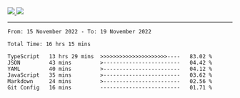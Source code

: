 
<a href="https://github.com/anuraghazra/github-readme-stats">
  <img src="https://github-readme-stats.vercel.app/api?username=iaizawa0623&show_icons=true&count_private=true&theme=dracula&line_height=40" />
  <img src="https://github-readme-stats.vercel.app/api/top-langs/?username=iaizawa0623&count_private=true&theme=dracula" />
</a>

***

<!--START_SECTION:waka-->

```text
From: 15 November 2022 - To: 19 November 2022

Total Time: 16 hrs 15 mins

TypeScript   13 hrs 29 mins  >>>>>>>>>>>>>>>>>>>>>----   83.02 %
JSON         43 mins         >------------------------   04.42 %
YAML         40 mins         >------------------------   04.12 %
JavaScript   35 mins         >------------------------   03.62 %
Markdown     24 mins         >------------------------   02.56 %
Git Config   16 mins         -------------------------   01.71 %
```

<!--END_SECTION:waka-->
